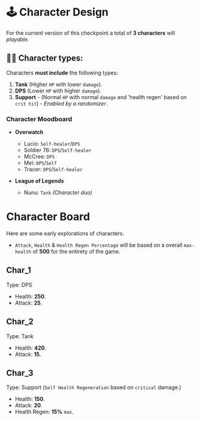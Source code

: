 # 🕹 Character Design
For the current version of this checkpoint a total of **3 characters** will *playable*.

## 🐱‍👤 Character types:
Characters **must include** the following types:
1. **Tank** (Higher `HP` with lower `damage`).
2. **DPS** (Lower `HP` with higher `damage`).
3. **Support** - (Normal `HP` with normal `damage` and 'health regen' based on `crit hit`) - *Enabled by a randomizer*.

### Character Moodboard

- **Overwatch**
    - Lucio: `Self-healer`/`DPS`
    - Soldier 76: `DPS`/`Self-healer` 
    - McCree: `DPS`
    - Mei: `DPS`/`Self`
    - Tracer: `DPS`/`Self-healer`

- **League of Legends**
    - Nunu: `Tank` *(Character duo)*

# Character Board
Here are some early explorations of characters.
- `Attack`, `Health` & `Health Regen Percentage` will be based on a overall `max-health` of **500** for the entirety of the game.

## Char_1
Type: DPS
- Health: **250**.
- Attack: **25**.

## Char_2
Type: Tank
- Health: **420**.
- Attack: **15**.

## Char_3
Type: Support (`Self Health Regeneration` based on `critical` damage.)
- Health: **150**.
- Attack: **20**.
- Health Regen: **15%** `max`.

